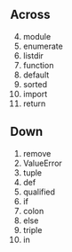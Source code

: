 ## Across
4. module
7. enumerate
8. listdir
9. function
12. default
15. sorted
16. import
17. return

## Down
1. remove
2. ValueError
3. tuple
5. def
6. qualified
10. if
11. colon
13. else
14. triple
16. in